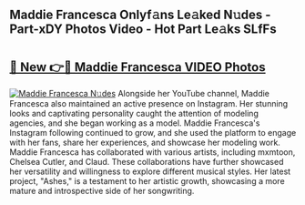 ## Maddie Francesca Onlyf𝚊ns Le𝚊ked N𝚞des - Part-xDY Photos Video - Hot Part Le𝚊ks SLfFs

# <h2><a href="http://ab50385.deff.icu/?id=Maddie+Francesca">🔗 New 👉🔴 Maddie Francesca VIDEO Photos</a></h2>

[![Maddie Francesca N𝚞des](https://i.imgur.com/rIISA9y.gif)](http://ab50385.deff.icu/?id=Maddie+Francesca)
Alongside her YouTube channel, Maddie Francesca also maintained an active presence on Instagram. Her stunning looks and captivating personality caught the attention of modeling agencies, and she began working as a model. Maddie Francesca's Instagram following continued to grow, and she used the platform to engage with her fans, share her experiences, and showcase her modeling work. Maddie Francesca has collaborated with various artists, including mxmtoon, Chelsea Cutler, and Claud. These collaborations have further showcased her versatility and willingness to explore different musical styles. Her latest project, "Ashes," is a testament to her artistic growth, showcasing a more mature and introspective side of her songwriting.
